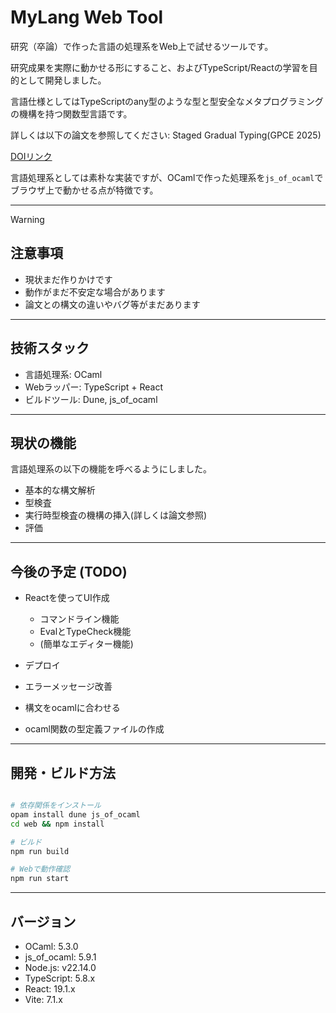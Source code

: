 # MyLang Web Tool

研究（卒論）で作った言語の処理系をWeb上で試せるツールです。

研究成果を実際に動かせる形にすること、およびTypeScript/Reactの学習を目的として開発しました。

言語仕様としてはTypeScriptのany型のような型と型安全なメタプログラミングの機構を持つ関数型言語です。

詳しくは以下の論文を参照してください: Staged Gradual Typing(GPCE 2025)

[DOIリンク](https://dl.acm.org/doi/10.1145/3742876.3742880)  
 
言語処理系としては素朴な実装ですが、OCamlで作った処理系を`js_of_ocaml`でブラウザ上で動かせる点が特徴です。

---
> [!WARNING]
> ## 注意事項
> - 現状まだ作りかけです
> - 動作がまだ不安定な場合があります
> - 論文との構文の違いやバグ等がまだあります

---

## 技術スタック
- 言語処理系: OCaml
- Webラッパー: TypeScript + React
- ビルドツール: Dune, js_of_ocaml

---

## 現状の機能
言語処理系の以下の機能を呼べるようにしました。
- 基本的な構文解析
- 型検査
- 実行時型検査の機構の挿入(詳しくは論文参照)
- 評価

---

## 今後の予定 (TODO)
- Reactを使ってUI作成
  - コマンドライン機能
  - EvalとTypeCheck機能
  - (簡単なエディター機能)
- デプロイ
- エラーメッセージ改善

- 構文をocamlに合わせる
- ocaml関数の型定義ファイルの作成

---

## 開発・ビルド方法
```bash

# 依存関係をインストール
opam install dune js_of_ocaml
cd web && npm install

# ビルド
npm run build

# Webで動作確認
npm run start

```

---

## バージョン

- OCaml: 5.3.0
- js_of_ocaml: 5.9.1
- Node.js: v22.14.0
- TypeScript: 5.8.x
- React: 19.1.x
- Vite: 7.1.x

